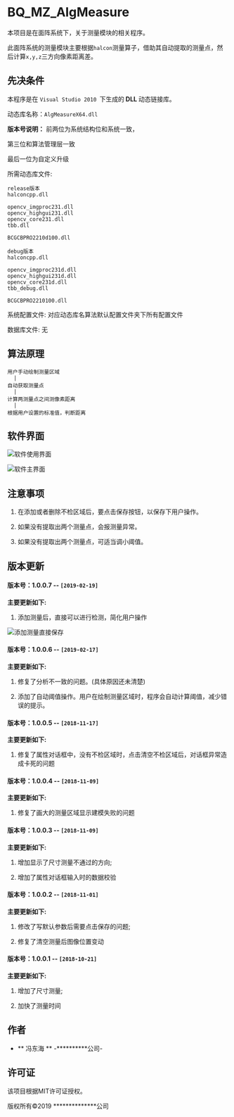 # BQ_MZ_AlgMeasure

本项目是在面阵系统下，关于测量模块的相关程序。

此面阵系统的测量模块主要根据`halcon`测量算子，借助其自动提取的测量点，然后计算`x,y,z`三方向像素距离差。  



## 先决条件

本程序是在 `Visual Studio 2010 `下生成的<B> DLL </B>动态链接库。  

动态库名称：` AlgMeasureX64.dll `  

<b>版本号说明：</b>  前两位为系统结构位和系统一致，   

  第三位和算法管理层一致  
             
  最后一位为自定义升级  

所需动态库文件:  
```
release版本 
halconcpp.dll

opencv_imgproc231.dll
opencv_highgui231.dll
opencv_core231.dll
tbb.dll

BCGCBPRO2210d100.dll

debug版本 
halconcpp.dll

opencv_imgproc231d.dll
opencv_highgui231d.dll
opencv_core231d.dll
tbb_debug.dll

BCGCBPRO2210100.dll
```
系统配置文件:  对应动态库名算法默认配置文件夹下所有配置文件

数据库文件:  无

## 算法原理
```
用户手动绘制测量区域
  |
自动获取测量点
  |
计算两测量点之间测像素距离
  |
根据用户设置的标准值，判断距离  
```

## 软件界面

![软件使用界面](https://github.com/fdh0/files/blob/master/%E6%8D%95%E8%8E%B72.PNG?raw=true)  

![软件主界面](https://github.com/fdh0/files/blob/master/%E6%8D%95%E8%8E%B71.PNG?raw=true)  


## 注意事项

   1. 在添加或者删除不检区域后，要点击保存按钮，以保存下用户操作。  

   2. 如果没有提取出两个测量点，会报测量异常。  
   
   3. 如果没有提取出两个测量点，可适当调小阈值。      


## 版本更新

#### 版本号：1.0.0.7  -- `[2019-02-19]`

<b>主要更新如下:</b>

   1. 添加测量后，直接可以进行检测，简化用户操作  
   
   ![添加测量直接保存](https://github.com/fdh0/files/blob/master/1.gif?raw=true)  
   

#### 版本号：1.0.0.6  -- `[2019-02-17]`

<b>主要更新如下:</b>

   1. 修复了分析不一致的问题。(具体原因还未清楚)  
   
   2. 添加了自动阈值操作。用户在绘制测量区域时，程序会自动计算阈值，减少错误的提示。  

#### 版本号：1.0.0.5  -- `[2018-11-17]`

<b>主要更新如下:</b>

   1. 修复了属性对话框中，没有不检区域时，点击清空不检区域后，对话框异常造成卡死的问题  

#### 版本号：1.0.0.4  -- `[2018-11-09]`

<b>主要更新如下:</b>

   1. 修复了画大的测量区域显示建模失败的问题  
   
#### 版本号：1.0.0.3  -- `[2018-11-09]`

<b>主要更新如下:</b>

   1. 增加显示了尺寸测量不通过的方向;  
   
   2. 增加了属性对话框输入时的数据校验  
 
#### 版本号：1.0.0.2  -- `[2018-11-01]`

<b>主要更新如下:</b>

   1. 修改了写默认参数后需要点击保存的问题;  
   
   2. 修复了清空测量后图像位置变动
   
#### 版本号：1.0.0.1  -- `[2018-10-21]`

<b>主要更新如下:</b>

   1. 增加了尺寸测量;  
   
   2. 加快了测量时间


## 作者
 
* ** 冯东海 **   -**********公司-


## 许可证

该项目根据MIT许可证授权。

版权所有©2019 **************公司




